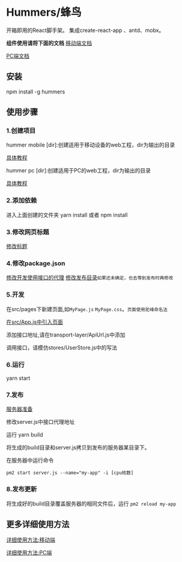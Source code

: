 # Hummers/蜂鸟
开箱即用的React脚手架。
集成create-react-app 、antd、mobx。

**组件使用请将下面的文档**
[移动端文档](https://mobile.ant.design/index-cn)

[PC端文档](https://ant.design/docs/react/introduce-cn)

## 安装
npm install -g hummers

## 使用步骤

### 1.创建项目
hummer mobile [dir]:创建适用于移动设备的web工程，dir为输出的目录

[具体教程](https://github.com/huangliop/hummer-mobile/blob/master/README.md)

hummer pc [dir]:创建适用于PC的web工程，dir为输出的目录

[具体教程](https://github.com/huangliop/hummer-pcweb/blob/master/README.md)
### 2.添加依赖
进入上面创建的文件夹
yarn install 或者 npm install
### 3.修改网页标题
[修改标题](https://github.com/huangliop/hummer-mobile/blob/master/README.md#%E4%BF%AE%E6%94%B9%E6%A0%87%E9%A2%98)
### 4.修改package.json
[修改开发使用接口的代理](https://github.com/huangliop/hummer-mobile/blob/master/README.md#%E8%B0%83%E7%94%A8%E6%8E%A5%E5%8F%A3)
[修改发布目录]()`如果还未确定，也去等到发布时再修改`
### 5.开发
在src/pages下新建页面,如`MyPage.js` `MyPage.css`。`页面使用驼峰命名法`

[在src/App.js中引入页面](https://github.com/huangliop/hummer-mobile/blob/master/README.md#%E5%BC%82%E6%AD%A5%E5%8A%A0%E8%BD%BD%E7%BB%84%E4%BB%B6)

添加接口地址,请在transport-layer/ApiUrl.js中添加

调用接口，请模仿stores/UserStore.js中的写法
### 6.运行
yarn start
### 7.发布
[服务器准备]()

修改server.js中接口代理地址

运行 yarn build

将生成的build目录和server.js拷贝到发布的服务器某目录下。

在服务器中运行命令

`pm2 start server.js --name="my-app" -i [cpu核数] `
### 8.发布更新
将生成好的build目录覆盖服务器的相同文件后，运行
`pm2 reload my-app`

## 更多详细使用方法
[详细使用方法:移动端](https://github.com/huangliop/hummer-mobile)

[详细使用方法:PC端](https://github.com/huangliop/hummer-pcweb)